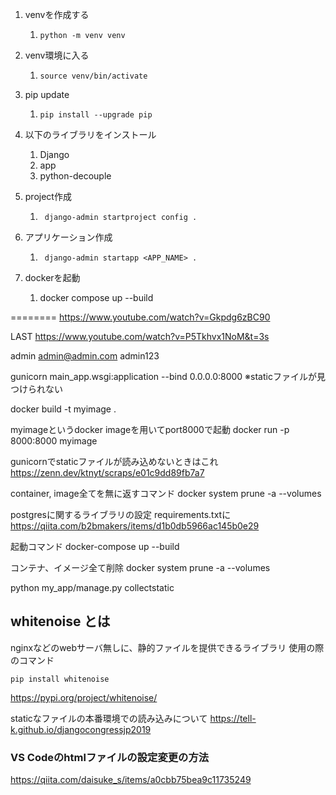 1. venvを作成する
   1. ```python -m venv venv```
2. venv環境に入る
   1. ``` source venv/bin/activate ```
3. pip update
   1. ``` pip install --upgrade pip ```
4. 以下のライブラリをインストール
   1. Django
   2. app
   3. python-decouple
5. project作成
   1. ``` django-admin startproject config .``` 
6. アプリケーション作成
   1. ``` django-admin startapp <APP_NAME> .```

1. dockerを起動
   1. docker compose up --build




========
https://www.youtube.com/watch?v=Gkpdg6zBC90

LAST
https://www.youtube.com/watch?v=P5Tkhvx1NoM&t=3s

admin
admin@admin.com
admin123


gunicorn main_app.wsgi:application --bind 0.0.0.0:8000
※staticファイルが見つけられない

docker build  -t myimage .

 myimageというdocker imageを用いてport8000で起動
docker run -p 8000:8000 myimage

gunicornでstaticファイルが読み込めないときはこれ
https://zenn.dev/ktnyt/scraps/e01c9dd89fb7a7


container, image全てを無に返すコマンド
docker system  prune -a --volumes


postgresに関するライブラリの設定
requirements.txtに
https://qiita.com/b2bmakers/items/d1b0db5966ac145b0e29



起動コマンド
docker-compose up --build

コンテナ、イメージ全て削除
docker system  prune -a --volumes

python my_app/manage.py collectstatic

## whitenoise とは
nginxなどのwebサーバ無しに、静的ファイルを提供できるライブラリ
使用の際のコマンド
```
pip install whitenoise
```
https://pypi.org/project/whitenoise/

staticなファイルの本番環境での読み込みについて
https://tell-k.github.io/djangocongressjp2019

### VS Codeのhtmlファイルの設定変更の方法
https://qiita.com/daisuke_s/items/a0cbb75bea9c11735249